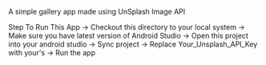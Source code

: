 A simple gallery app made using UnSplash Image API

Step To Run This App
-> Checkout this directory to your local system
-> Make sure you have latest version of Android Studio
-> Open this project into your android studio
-> Sync project
-> Replace Your_Unsplash_API_Key with your's
-> Run the app
